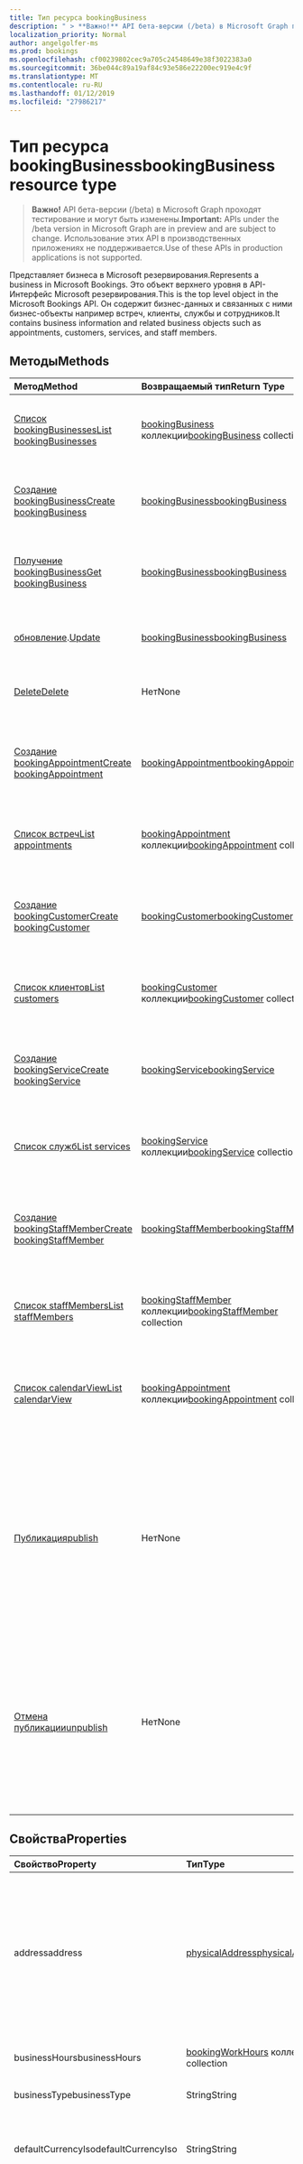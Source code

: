 ```yaml
---
title: Тип ресурса bookingBusiness
description: " > **Важно!** API бета-версии (/beta) в Microsoft Graph проходят тестирование и могут быть изменены. Использование этих API в производственных приложениях не поддерживается."
localization_priority: Normal
author: angelgolfer-ms
ms.prod: bookings
ms.openlocfilehash: cf00239802cec9a705c24548649e38f3022383a0
ms.sourcegitcommit: 36be044c89a19af84c93e586e22200ec919e4c9f
ms.translationtype: MT
ms.contentlocale: ru-RU
ms.lasthandoff: 01/12/2019
ms.locfileid: "27986217"
---
```

# <a name="bookingbusiness-resource-type"></a><span data-ttu-id="f8c9e-104">Тип ресурса bookingBusiness</span><span class="sxs-lookup"><span data-stu-id="f8c9e-104">bookingBusiness resource type</span></span>

 > <span data-ttu-id="f8c9e-105">**Важно!** API бета-версии (/beta) в Microsoft Graph проходят тестирование и могут быть изменены.</span><span class="sxs-lookup"><span data-stu-id="f8c9e-105">**Important:** APIs under the /beta version in Microsoft Graph are in preview and are subject to change.</span></span> <span data-ttu-id="f8c9e-106">Использование этих API в производственных приложениях не поддерживается.</span><span class="sxs-lookup"><span data-stu-id="f8c9e-106">Use of these APIs in production applications is not supported.</span></span>
 
<span data-ttu-id="f8c9e-107">Представляет бизнеса в Microsoft резервирования.</span><span class="sxs-lookup"><span data-stu-id="f8c9e-107">Represents a business in Microsoft Bookings.</span></span> <span data-ttu-id="f8c9e-108">Это объект верхнего уровня в API-Интерфейс Microsoft резервирования.</span><span class="sxs-lookup"><span data-stu-id="f8c9e-108">This is the top level object in the Microsoft Bookings API.</span></span> <span data-ttu-id="f8c9e-109">Он содержит бизнес-данных и связанных с ними бизнес-объекты например встреч, клиенты, службы и сотрудников.</span><span class="sxs-lookup"><span data-stu-id="f8c9e-109">It contains business information and related business objects such as appointments, customers, services, and staff members.</span></span>

## <a name="methods"></a><span data-ttu-id="f8c9e-110">Методы</span><span class="sxs-lookup"><span data-stu-id="f8c9e-110">Methods</span></span>

| <span data-ttu-id="f8c9e-111">Метод</span><span class="sxs-lookup"><span data-stu-id="f8c9e-111">Method</span></span>           | <span data-ttu-id="f8c9e-112">Возвращаемый тип</span><span class="sxs-lookup"><span data-stu-id="f8c9e-112">Return Type</span></span>    |<span data-ttu-id="f8c9e-113">Описание</span><span class="sxs-lookup"><span data-stu-id="f8c9e-113">Description</span></span>|
|:---------------|:--------|:----------|
|[<span data-ttu-id="f8c9e-114">Список bookingBusinesses</span><span class="sxs-lookup"><span data-stu-id="f8c9e-114">List bookingBusinesses</span></span>](../api/bookingbusiness-list.md) | <span data-ttu-id="f8c9e-115">[bookingBusiness](bookingbusiness.md) коллекции</span><span class="sxs-lookup"><span data-stu-id="f8c9e-115">[bookingBusiness](bookingbusiness.md) collection</span></span> |<span data-ttu-id="f8c9e-116">Получите коллекцию объектов bookingbusiness в клиента.</span><span class="sxs-lookup"><span data-stu-id="f8c9e-116">Get a collection of bookingbusiness objects in the tenant.</span></span> |
|[<span data-ttu-id="f8c9e-117">Создание bookingBusiness</span><span class="sxs-lookup"><span data-stu-id="f8c9e-117">Create bookingBusiness</span></span>](../api/bookingbusiness-post-bookingbusinesses.md) | [<span data-ttu-id="f8c9e-118">bookingBusiness</span><span class="sxs-lookup"><span data-stu-id="f8c9e-118">bookingBusiness</span></span>](bookingbusiness.md) | <span data-ttu-id="f8c9e-119">Создание нового резервирования Microsoft business.</span><span class="sxs-lookup"><span data-stu-id="f8c9e-119">Create a new Microsoft Bookings business.</span></span> |
|[<span data-ttu-id="f8c9e-120">Получение bookingBusiness</span><span class="sxs-lookup"><span data-stu-id="f8c9e-120">Get bookingBusiness</span></span>](../api/bookingbusiness-get.md) | [<span data-ttu-id="f8c9e-121">bookingBusiness</span><span class="sxs-lookup"><span data-stu-id="f8c9e-121">bookingBusiness</span></span>](bookingbusiness.md) |<span data-ttu-id="f8c9e-122">Чтение свойства и связи объекта bookingBusiness.</span><span class="sxs-lookup"><span data-stu-id="f8c9e-122">Read properties and relationships of bookingBusiness object.</span></span>|
|<span data-ttu-id="f8c9e-123">[обновление](../api/bookingbusiness-update.md).</span><span class="sxs-lookup"><span data-stu-id="f8c9e-123">[Update](../api/bookingbusiness-update.md)</span></span> | [<span data-ttu-id="f8c9e-124">bookingBusiness</span><span class="sxs-lookup"><span data-stu-id="f8c9e-124">bookingBusiness</span></span>](bookingbusiness.md) |<span data-ttu-id="f8c9e-125">Обновление свойств в объект **bookingBusiness** .</span><span class="sxs-lookup"><span data-stu-id="f8c9e-125">Update properties in a **bookingBusiness** object.</span></span> |
|[<span data-ttu-id="f8c9e-126">Delete</span><span class="sxs-lookup"><span data-stu-id="f8c9e-126">Delete</span></span>](../api/bookingbusiness-delete.md) | <span data-ttu-id="f8c9e-127">Нет</span><span class="sxs-lookup"><span data-stu-id="f8c9e-127">None</span></span> |<span data-ttu-id="f8c9e-128">Удалите объект **bookingBusiness** .</span><span class="sxs-lookup"><span data-stu-id="f8c9e-128">Delete a **bookingBusiness** object.</span></span> |
|[<span data-ttu-id="f8c9e-129">Создание bookingAppointment</span><span class="sxs-lookup"><span data-stu-id="f8c9e-129">Create bookingAppointment</span></span>](../api/bookingbusiness-post-appointments.md) |[<span data-ttu-id="f8c9e-130">bookingAppointment</span><span class="sxs-lookup"><span data-stu-id="f8c9e-130">bookingAppointment</span></span>](bookingappointment.md)| <span data-ttu-id="f8c9e-131">Создайте новый bookingAppointment, отправку сообщений в коллекцию встреч.</span><span class="sxs-lookup"><span data-stu-id="f8c9e-131">Create a new bookingAppointment by posting to the appointments collection.</span></span>|
|[<span data-ttu-id="f8c9e-132">Список встреч</span><span class="sxs-lookup"><span data-stu-id="f8c9e-132">List appointments</span></span>](../api/bookingbusiness-list-appointments.md) |<span data-ttu-id="f8c9e-133">[bookingAppointment](bookingappointment.md) коллекции</span><span class="sxs-lookup"><span data-stu-id="f8c9e-133">[bookingAppointment](bookingappointment.md) collection</span></span>| <span data-ttu-id="f8c9e-134">Получите коллекцию объектов bookingAppointment.</span><span class="sxs-lookup"><span data-stu-id="f8c9e-134">Get a bookingAppointment object collection.</span></span>|
|[<span data-ttu-id="f8c9e-135">Создание bookingCustomer</span><span class="sxs-lookup"><span data-stu-id="f8c9e-135">Create bookingCustomer</span></span>](../api/bookingbusiness-post-customers.md) |[<span data-ttu-id="f8c9e-136">bookingCustomer</span><span class="sxs-lookup"><span data-stu-id="f8c9e-136">bookingCustomer</span></span>](bookingcustomer.md)| <span data-ttu-id="f8c9e-137">Создайте новый bookingCustomer, отправку сообщений в коллекцию customers.</span><span class="sxs-lookup"><span data-stu-id="f8c9e-137">Create a new bookingCustomer by posting to the customers collection.</span></span>|
|[<span data-ttu-id="f8c9e-138">Список клиентов</span><span class="sxs-lookup"><span data-stu-id="f8c9e-138">List customers</span></span>](../api/bookingbusiness-list-customers.md) |<span data-ttu-id="f8c9e-139">[bookingCustomer](bookingcustomer.md) коллекции</span><span class="sxs-lookup"><span data-stu-id="f8c9e-139">[bookingCustomer](bookingcustomer.md) collection</span></span>| <span data-ttu-id="f8c9e-140">Получите коллекцию объектов bookingCustomer.</span><span class="sxs-lookup"><span data-stu-id="f8c9e-140">Get a bookingCustomer object collection.</span></span>|
|[<span data-ttu-id="f8c9e-141">Создание bookingService</span><span class="sxs-lookup"><span data-stu-id="f8c9e-141">Create bookingService</span></span>](../api/bookingbusiness-post-services.md) |[<span data-ttu-id="f8c9e-142">bookingService</span><span class="sxs-lookup"><span data-stu-id="f8c9e-142">bookingService</span></span>](bookingservice.md)| <span data-ttu-id="f8c9e-143">Создайте новый bookingService, отправку сообщений в коллекцию служб.</span><span class="sxs-lookup"><span data-stu-id="f8c9e-143">Create a new bookingService by posting to the services collection.</span></span>|
|[<span data-ttu-id="f8c9e-144">Список служб</span><span class="sxs-lookup"><span data-stu-id="f8c9e-144">List services</span></span>](../api/bookingbusiness-list-services.md) |<span data-ttu-id="f8c9e-145">[bookingService](bookingservice.md) коллекции</span><span class="sxs-lookup"><span data-stu-id="f8c9e-145">[bookingService](bookingservice.md) collection</span></span>| <span data-ttu-id="f8c9e-146">Получите коллекцию объектов bookingService.</span><span class="sxs-lookup"><span data-stu-id="f8c9e-146">Get a bookingService object collection.</span></span>|
|[<span data-ttu-id="f8c9e-147">Создание bookingStaffMember</span><span class="sxs-lookup"><span data-stu-id="f8c9e-147">Create bookingStaffMember</span></span>](../api/bookingbusiness-post-staffmembers.md) |[<span data-ttu-id="f8c9e-148">bookingStaffMember</span><span class="sxs-lookup"><span data-stu-id="f8c9e-148">bookingStaffMember</span></span>](bookingstaffmember.md)| <span data-ttu-id="f8c9e-149">Создайте новый bookingStaffMember, отправку сообщений в коллекцию staffMembers.</span><span class="sxs-lookup"><span data-stu-id="f8c9e-149">Create a new bookingStaffMember by posting to the staffMembers collection.</span></span>|
|[<span data-ttu-id="f8c9e-150">Список staffMembers</span><span class="sxs-lookup"><span data-stu-id="f8c9e-150">List staffMembers</span></span>](../api/bookingbusiness-list-staffmembers.md) |<span data-ttu-id="f8c9e-151">[bookingStaffMember](bookingstaffmember.md) коллекции</span><span class="sxs-lookup"><span data-stu-id="f8c9e-151">[bookingStaffMember](bookingstaffmember.md) collection</span></span>| <span data-ttu-id="f8c9e-152">Получите коллекцию объектов bookingStaffMember.</span><span class="sxs-lookup"><span data-stu-id="f8c9e-152">Get a bookingStaffMember object collection.</span></span>|
|[<span data-ttu-id="f8c9e-153">Список calendarView</span><span class="sxs-lookup"><span data-stu-id="f8c9e-153">List calendarView</span></span>](../api/bookingbusiness-list-calendarview.md)|<span data-ttu-id="f8c9e-154">[bookingAppointment](bookingappointment.md) коллекции</span><span class="sxs-lookup"><span data-stu-id="f8c9e-154">[bookingAppointment](bookingappointment.md) collection</span></span>|<span data-ttu-id="f8c9e-155">Получите коллекцию объектов **bookingAppointment** , что происходит в за указанный диапазон дат.</span><span class="sxs-lookup"><span data-stu-id="f8c9e-155">Get the collection of **bookingAppointment** objects that occurs in the specified date range.</span></span>|
|[<span data-ttu-id="f8c9e-156">Публикация</span><span class="sxs-lookup"><span data-stu-id="f8c9e-156">publish</span></span>](../api/bookingbusiness-publish.md)|<span data-ttu-id="f8c9e-157">Нет</span><span class="sxs-lookup"><span data-stu-id="f8c9e-157">None</span></span>|<span data-ttu-id="f8c9e-158">Сделайте доступными странице планирования бизнеса внешним клиентам.</span><span class="sxs-lookup"><span data-stu-id="f8c9e-158">Make the scheduling page of this business available to external customers.</span></span> <span data-ttu-id="f8c9e-159">Свойства **isPublished** значение true, а свойство **publicUrl** URL-адрес страницы планирования.</span><span class="sxs-lookup"><span data-stu-id="f8c9e-159">Set the **isPublished** property to true, and **publicUrl** property to the URL of the scheduling page.</span></span>|
|[<span data-ttu-id="f8c9e-160">Отмена публикации</span><span class="sxs-lookup"><span data-stu-id="f8c9e-160">unpublish</span></span>](../api/bookingbusiness-unpublish.md)|<span data-ttu-id="f8c9e-161">Нет</span><span class="sxs-lookup"><span data-stu-id="f8c9e-161">None</span></span>| <span data-ttu-id="f8c9e-162">Доступность планирования страницы бизнеса не для внешних клиентов.</span><span class="sxs-lookup"><span data-stu-id="f8c9e-162">Make the scheduling page of this business not available to external customers.</span></span> <span data-ttu-id="f8c9e-163">Присвойте свойству **isPublished** значение false и свойство **publicUrl** значения NULL.</span><span class="sxs-lookup"><span data-stu-id="f8c9e-163">Set the **isPublished** property to false, and **publicUrl** property to null.</span></span>|

## <a name="properties"></a><span data-ttu-id="f8c9e-164">Свойства</span><span class="sxs-lookup"><span data-stu-id="f8c9e-164">Properties</span></span>
| <span data-ttu-id="f8c9e-165">Свойство</span><span class="sxs-lookup"><span data-stu-id="f8c9e-165">Property</span></span>     | <span data-ttu-id="f8c9e-166">Тип</span><span class="sxs-lookup"><span data-stu-id="f8c9e-166">Type</span></span>   |<span data-ttu-id="f8c9e-167">Описание</span><span class="sxs-lookup"><span data-stu-id="f8c9e-167">Description</span></span>|
|:---------------|:--------|:----------|
|<span data-ttu-id="f8c9e-168">address</span><span class="sxs-lookup"><span data-stu-id="f8c9e-168">address</span></span>|[<span data-ttu-id="f8c9e-169">physicalAddress</span><span class="sxs-lookup"><span data-stu-id="f8c9e-169">physicalAddress</span></span>](physicaladdress.md)|<span data-ttu-id="f8c9e-170">Почтовый адрес организации.</span><span class="sxs-lookup"><span data-stu-id="f8c9e-170">The street address of the business.</span></span> <span data-ttu-id="f8c9e-171">Свойство **адрес** вместе с **телефона** и **webSiteUrl**отображаются в нижнем колонтитуле предприятие планирования страницы.</span><span class="sxs-lookup"><span data-stu-id="f8c9e-171">The **address** property, together with **phone** and **webSiteUrl**, appear in the footer of a business scheduling page.</span></span>|
|<span data-ttu-id="f8c9e-172">businessHours</span><span class="sxs-lookup"><span data-stu-id="f8c9e-172">businessHours</span></span>|<span data-ttu-id="f8c9e-173">[bookingWorkHours](bookingworkhours.md) коллекции</span><span class="sxs-lookup"><span data-stu-id="f8c9e-173">[bookingWorkHours](bookingworkhours.md) collection</span></span>|<span data-ttu-id="f8c9e-174">Часы работы для предприятий.</span><span class="sxs-lookup"><span data-stu-id="f8c9e-174">The hours of operation for the business.</span></span>|
|<span data-ttu-id="f8c9e-175">businessType</span><span class="sxs-lookup"><span data-stu-id="f8c9e-175">businessType</span></span>|<span data-ttu-id="f8c9e-176">String</span><span class="sxs-lookup"><span data-stu-id="f8c9e-176">String</span></span>|<span data-ttu-id="f8c9e-177">Тип бизнеса.</span><span class="sxs-lookup"><span data-stu-id="f8c9e-177">The type of business.</span></span>|
|<span data-ttu-id="f8c9e-178">defaultCurrencyIso</span><span class="sxs-lookup"><span data-stu-id="f8c9e-178">defaultCurrencyIso</span></span>|<span data-ttu-id="f8c9e-179">String</span><span class="sxs-lookup"><span data-stu-id="f8c9e-179">String</span></span>|<span data-ttu-id="f8c9e-180">Код для валюты, предприятию работает в Microsoft резервирования.</span><span class="sxs-lookup"><span data-stu-id="f8c9e-180">The code for the currency that the business operates in on Microsoft Bookings.</span></span>|
|<span data-ttu-id="f8c9e-181">displayName</span><span class="sxs-lookup"><span data-stu-id="f8c9e-181">displayName</span></span>|<span data-ttu-id="f8c9e-182">String</span><span class="sxs-lookup"><span data-stu-id="f8c9e-182">String</span></span>|<span data-ttu-id="f8c9e-183">Название организации, который взаимодействует с клиентами.</span><span class="sxs-lookup"><span data-stu-id="f8c9e-183">The name of the business, which interfaces with customers.</span></span> <span data-ttu-id="f8c9e-184">Это имя отображается в верхней части бизнеса, планирование страницы.</span><span class="sxs-lookup"><span data-stu-id="f8c9e-184">This name appears at the top of the business scheduling page.</span></span>|
|<span data-ttu-id="f8c9e-185">email</span><span class="sxs-lookup"><span data-stu-id="f8c9e-185">email</span></span>|<span data-ttu-id="f8c9e-186">String</span><span class="sxs-lookup"><span data-stu-id="f8c9e-186">String</span></span>|<span data-ttu-id="f8c9e-187">Адрес электронной почты для бизнеса.</span><span class="sxs-lookup"><span data-stu-id="f8c9e-187">The email address for the business.</span></span>|
|<span data-ttu-id="f8c9e-188">id</span><span class="sxs-lookup"><span data-stu-id="f8c9e-188">id</span></span>|<span data-ttu-id="f8c9e-189">String</span><span class="sxs-lookup"><span data-stu-id="f8c9e-189">String</span></span>|<span data-ttu-id="f8c9e-190">Уникальный программный идентификатор для бизнеса.</span><span class="sxs-lookup"><span data-stu-id="f8c9e-190">A unique programmatic identifier for the business.</span></span> <span data-ttu-id="f8c9e-191">Только для чтения.</span><span class="sxs-lookup"><span data-stu-id="f8c9e-191">Read-only.</span></span>|
|<span data-ttu-id="f8c9e-192">isPublished</span><span class="sxs-lookup"><span data-stu-id="f8c9e-192">isPublished</span></span>|<span data-ttu-id="f8c9e-193">Boolean</span><span class="sxs-lookup"><span data-stu-id="f8c9e-193">Boolean</span></span>|<span data-ttu-id="f8c9e-194">Страница расписания предоставленной внешним клиентам.</span><span class="sxs-lookup"><span data-stu-id="f8c9e-194">The scheduling page has been made available to external customers.</span></span> <span data-ttu-id="f8c9e-195">Для установки этого свойства используется действий **Публикация** и **Отмена публикации** .</span><span class="sxs-lookup"><span data-stu-id="f8c9e-195">Use the **publish** and **unpublish** actions to set this property.</span></span> <span data-ttu-id="f8c9e-196">Только для чтения.</span><span class="sxs-lookup"><span data-stu-id="f8c9e-196">Read-only.</span></span>|
|<span data-ttu-id="f8c9e-197">phone</span><span class="sxs-lookup"><span data-stu-id="f8c9e-197">phone</span></span>|<span data-ttu-id="f8c9e-198">String</span><span class="sxs-lookup"><span data-stu-id="f8c9e-198">String</span></span>|<span data-ttu-id="f8c9e-199">Номер телефона для бизнеса.</span><span class="sxs-lookup"><span data-stu-id="f8c9e-199">The telephone number for the business.</span></span> <span data-ttu-id="f8c9e-200">Свойство **phone** вместе с **адресом** и **webSiteUrl**отображаются в нижнем колонтитуле предприятие планирования страницы.</span><span class="sxs-lookup"><span data-stu-id="f8c9e-200">The **phone** property, together with **address** and **webSiteUrl**, appear in the footer of a business scheduling page.</span></span>|
|<span data-ttu-id="f8c9e-201">publicUrl</span><span class="sxs-lookup"><span data-stu-id="f8c9e-201">publicUrl</span></span>|<span data-ttu-id="f8c9e-202">String</span><span class="sxs-lookup"><span data-stu-id="f8c9e-202">String</span></span>|<span data-ttu-id="f8c9e-203">URL-адрес для планирования страницы, которая задается после [публикации](../api/bookingbusiness-publish.md) или [отмены публикации](../api/bookingbusiness-unpublish.md) страницы.</span><span class="sxs-lookup"><span data-stu-id="f8c9e-203">The URL for the scheduling page, which is set after you [publish](../api/bookingbusiness-publish.md) or [unpublish](../api/bookingbusiness-unpublish.md) the page.</span></span> <span data-ttu-id="f8c9e-204">Только для чтения.</span><span class="sxs-lookup"><span data-stu-id="f8c9e-204">Read-only.</span></span>|
|<span data-ttu-id="f8c9e-205">schedulingPolicy</span><span class="sxs-lookup"><span data-stu-id="f8c9e-205">schedulingPolicy</span></span>|[<span data-ttu-id="f8c9e-206">bookingSchedulingPolicy</span><span class="sxs-lookup"><span data-stu-id="f8c9e-206">bookingSchedulingPolicy</span></span>](bookingschedulingpolicy.md)|<span data-ttu-id="f8c9e-207">Указывает, как можно создать резервирования для бизнеса.</span><span class="sxs-lookup"><span data-stu-id="f8c9e-207">Specifies how bookings can be created for this business.</span></span>|
|<span data-ttu-id="f8c9e-208">webSiteUrl</span><span class="sxs-lookup"><span data-stu-id="f8c9e-208">webSiteUrl</span></span>|<span data-ttu-id="f8c9e-209">String</span><span class="sxs-lookup"><span data-stu-id="f8c9e-209">String</span></span>|<span data-ttu-id="f8c9e-210">URL-адрес веб-сайта бизнеса.</span><span class="sxs-lookup"><span data-stu-id="f8c9e-210">The URL of the business web site.</span></span> <span data-ttu-id="f8c9e-211">Свойство **webSiteUrl** вместе с **адреса**, **Телефон**, отображаются в нижней части страницы планирования бизнес.</span><span class="sxs-lookup"><span data-stu-id="f8c9e-211">The **webSiteUrl** property, together with **address**, **phone**, appear in the footer of a business scheduling page.</span></span>|

## <a name="relationships"></a><span data-ttu-id="f8c9e-212">Связи</span><span class="sxs-lookup"><span data-stu-id="f8c9e-212">Relationships</span></span>
| <span data-ttu-id="f8c9e-213">Связь</span><span class="sxs-lookup"><span data-stu-id="f8c9e-213">Relationship</span></span> | <span data-ttu-id="f8c9e-214">Тип</span><span class="sxs-lookup"><span data-stu-id="f8c9e-214">Type</span></span>   |<span data-ttu-id="f8c9e-215">Описание</span><span class="sxs-lookup"><span data-stu-id="f8c9e-215">Description</span></span>|
|:---------------|:--------|:----------|
|<span data-ttu-id="f8c9e-216">appointments</span><span class="sxs-lookup"><span data-stu-id="f8c9e-216">appointments</span></span>|<span data-ttu-id="f8c9e-217">[bookingAppointment](bookingappointment.md) коллекции</span><span class="sxs-lookup"><span data-stu-id="f8c9e-217">[bookingAppointment](bookingappointment.md) collection</span></span>| <span data-ttu-id="f8c9e-218">Все встречи бизнеса.</span><span class="sxs-lookup"><span data-stu-id="f8c9e-218">All the appointments of this business.</span></span> <span data-ttu-id="f8c9e-219">Только для чтения.</span><span class="sxs-lookup"><span data-stu-id="f8c9e-219">Read-only.</span></span> <span data-ttu-id="f8c9e-220">Допускается значение null.</span><span class="sxs-lookup"><span data-stu-id="f8c9e-220">Nullable.</span></span>|
|<span data-ttu-id="f8c9e-221">calendarView</span><span class="sxs-lookup"><span data-stu-id="f8c9e-221">calendarView</span></span>|<span data-ttu-id="f8c9e-222">[bookingAppointment](bookingappointment.md) коллекции</span><span class="sxs-lookup"><span data-stu-id="f8c9e-222">[bookingAppointment](bookingappointment.md) collection</span></span>| <span data-ttu-id="f8c9e-223">Набор встреч в этом бизнеса в указанный диапазон дат.</span><span class="sxs-lookup"><span data-stu-id="f8c9e-223">The set of appointments of this business in a specified date range.</span></span> <span data-ttu-id="f8c9e-224">Только для чтения.</span><span class="sxs-lookup"><span data-stu-id="f8c9e-224">Read-only.</span></span> <span data-ttu-id="f8c9e-225">Допускается значение null.</span><span class="sxs-lookup"><span data-stu-id="f8c9e-225">Nullable.</span></span>|
|<span data-ttu-id="f8c9e-226">Клиенты</span><span class="sxs-lookup"><span data-stu-id="f8c9e-226">customers</span></span>|<span data-ttu-id="f8c9e-227">[bookingCustomer](bookingcustomer.md) коллекции</span><span class="sxs-lookup"><span data-stu-id="f8c9e-227">[bookingCustomer](bookingcustomer.md) collection</span></span>| <span data-ttu-id="f8c9e-228">Все клиенты бизнеса.</span><span class="sxs-lookup"><span data-stu-id="f8c9e-228">All the customers of this business.</span></span> <span data-ttu-id="f8c9e-229">Только для чтения.</span><span class="sxs-lookup"><span data-stu-id="f8c9e-229">Read-only.</span></span> <span data-ttu-id="f8c9e-230">Допускается значение null.</span><span class="sxs-lookup"><span data-stu-id="f8c9e-230">Nullable.</span></span>|
|<span data-ttu-id="f8c9e-231">службы</span><span class="sxs-lookup"><span data-stu-id="f8c9e-231">services</span></span>|<span data-ttu-id="f8c9e-232">[bookingService](bookingservice.md) коллекции</span><span class="sxs-lookup"><span data-stu-id="f8c9e-232">[bookingService](bookingservice.md) collection</span></span>| <span data-ttu-id="f8c9e-233">Всех служб, предоставляемых бизнеса.</span><span class="sxs-lookup"><span data-stu-id="f8c9e-233">All the services offered by this business.</span></span> <span data-ttu-id="f8c9e-234">Только для чтения.</span><span class="sxs-lookup"><span data-stu-id="f8c9e-234">Read-only.</span></span> <span data-ttu-id="f8c9e-235">Допускается значение null.</span><span class="sxs-lookup"><span data-stu-id="f8c9e-235">Nullable.</span></span>|
|<span data-ttu-id="f8c9e-236">staffMembers</span><span class="sxs-lookup"><span data-stu-id="f8c9e-236">staffMembers</span></span>|<span data-ttu-id="f8c9e-237">[bookingStaffMember](bookingstaffmember.md) коллекции</span><span class="sxs-lookup"><span data-stu-id="f8c9e-237">[bookingStaffMember](bookingstaffmember.md) collection</span></span>| <span data-ttu-id="f8c9e-238">Все сотрудники, предоставляющие службы в этом бизнеса.</span><span class="sxs-lookup"><span data-stu-id="f8c9e-238">All the staff members that provide services in this business.</span></span> <span data-ttu-id="f8c9e-239">Только для чтения.</span><span class="sxs-lookup"><span data-stu-id="f8c9e-239">Read-only.</span></span> <span data-ttu-id="f8c9e-240">Допускается значение null.</span><span class="sxs-lookup"><span data-stu-id="f8c9e-240">Nullable.</span></span>|

## <a name="json-representation"></a><span data-ttu-id="f8c9e-241">Представление JSON</span><span class="sxs-lookup"><span data-stu-id="f8c9e-241">JSON representation</span></span>

<span data-ttu-id="f8c9e-242">Ниже указано представление ресурса в формате JSON.</span><span class="sxs-lookup"><span data-stu-id="f8c9e-242">The following is a JSON representation of the resource.</span></span>

<!-- {
  "blockType": "resource",
  "optionalProperties": [

  ],
  "@odata.type": "microsoft.graph.bookingBusiness"
}-->

```json
{
  "address": {"@odata.type": "microsoft.graph.physicalAddress"},
  "businessHours": [{"@odata.type": "microsoft.graph.bookingWorkHours"}],
  "businessType": "String",
  "defaultCurrencyIso": "String",
  "displayName": "String",
  "email": "String",
  "id": "String (identifier)",
  "isPublished": true,
  "phone": "String",
  "publicUrl": "String",
  "schedulingPolicy": {"@odata.type": "microsoft.graph.bookingSchedulingPolicy"},
  "webSiteUrl": "String"
}

```

## <a name="see-also"></a><span data-ttu-id="f8c9e-243">См. также</span><span class="sxs-lookup"><span data-stu-id="f8c9e-243">See also</span></span>


<!-- uuid: 8fcb5dbc-d5aa-4681-8e31-b001d5168d79
2015-10-25 14:57:30 UTC -->
<!-- {
  "type": "#page.annotation",
  "description": "bookingBusiness resource",
  "keywords": "",
  "section": "documentation",
  "tocPath": ""
}-->
